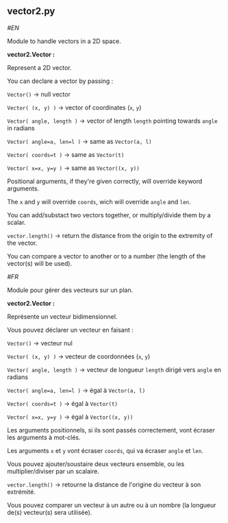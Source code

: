 ## vector2.py

*#EN*

Module to handle vectors in a 2D space.

**vector2.Vector :**

Represent a 2D vector.
  
You can declare a vector by passing :
  
`Vector()` -> null vector

`Vector( (x, y) )` -> vector of coordinates (`x`, `y`)

`Vector( angle, length )` -> vector of length `length` pointing towards `angle` in radians

`Vector( angle=a, len=l )` -> same as `Vector(a, l)`

`Vector( coords=t )` -> same as `Vector(t)`

`Vector( x=x, y=y )` -> same as `Vector((x, y))`

Positional arguments, if they're given correctly, will override keyword arguments.

The `x` and `y` will override `coords`, wich will override `angle` and `len`.

You can add/substact two vectors together, or multiply/divide them by a scalar.

`vector.length()` -> return the distance from the origin to the extremity of the vector.

You can compare a vector to another or to a number (the length of the vector(s) will be used).



*#FR*

Module pour gérer des vecteurs sur un plan.

**vector2.Vector :**

Représente un vecteur bidimensionnel.
  
Vous pouvez déclarer un vecteur en faisant :
  
`Vector()` -> vecteur nul

`Vector( (x, y) )` -> vecteur de coordonnées (`x`, `y`)

`Vector( angle, length )` -> vecteur de longueur `length` dirigé vers `angle` en radians

`Vector( angle=a, len=l )` -> égal à `Vector(a, l)`

`Vector( coords=t )` -> égal à `Vector(t)`

`Vector( x=x, y=y )` -> égal à `Vector((x, y))`

Les arguments positionnels, si ils sont passés correctement, vont écraser les arguments à mot-clés.

Les arguments `x` et `y` vont écraser `coords`, qui va écraser `angle` et `len`.

Vous pouvez ajouter/soustaire deux vecteurs ensemble, ou les multiplier/diviser par un scalaire.

`vector.length()` -> retourne la distance de l'origine du vecteur à son extrémité.

Vous pouvez comparer un vecteur à un autre ou à un nombre (la longueur de(s) vecteur(s) sera utilisée).

